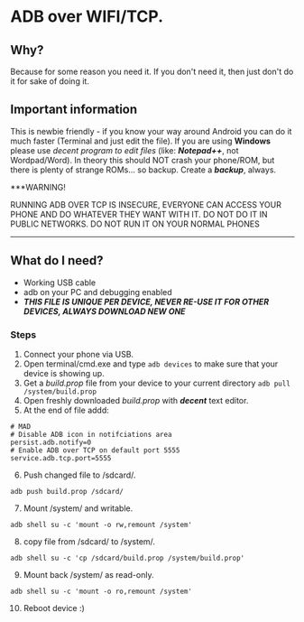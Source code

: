 # ADB over WIFI/TCP.

## Why?
Because for some reason you need it. If you don't need it, then just don't do it for sake of doing it.

## Important information
This is newbie friendly - if you know your way around Android you can do it much faster (Terminal and just edit the file). If you are using **Windows** please use *decent program to edit files* (like: ***Notepad++***, not Wordpad/Word).
In theory this should NOT crash your phone/ROM, but there is plenty of strange ROMs... so backup. Create a ***backup***, always.

***WARNING!

RUNNING ADB OVER TCP IS INSECURE, EVERYONE CAN ACCESS YOUR PHONE AND DO WHATEVER THEY WANT WITH IT. DO NOT DO IT IN PUBLIC NETWORKS. DO NOT RUN IT ON YOUR NORMAL PHONES
***

## What do I need?
- Working USB cable
- adb on your PC and debugging enabled
- ***THIS FILE IS UNIQUE PER DEVICE, NEVER RE-USE IT FOR OTHER DEVICES, ALWAYS DOWNLOAD NEW ONE***

### Steps
1. Connect your phone via USB.
2. Open terminal/cmd.exe and type
``` adb devices ``` to make sure that your device is showing up.
3. Get a *build.prop* file from your device to your current directory
``` adb pull /system/build.prop ```
4. Open freshly downloaded *build.prop* with ***decent*** text editor.
5. At the end of file addd:
```
# MAD
# Disable ADB icon in notifciations area
persist.adb.notify=0
# Enable ADB over TCP on default port 5555
service.adb.tcp.port=5555
```
6. Push changed file to /sdcard/.
```
adb push build.prop /sdcard/
```
7. Mount /system/ and writable.
```
adb shell su -c 'mount -o rw,remount /system'
````
8. copy file from /sdcard/ to /system/.
```
adb shell su -c 'cp /sdcard/build.prop /system/build.prop'
```
9. Mount back /system/ as read-only.
```
adb shell su -c 'mount -o ro,remount /system'
````
10. Reboot device :)

